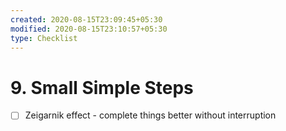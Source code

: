 ```yaml
---
created: 2020-08-15T23:09:45+05:30
modified: 2020-08-15T23:10:57+05:30
type: Checklist
---
```


# 9.  Small Simple Steps

- [ ] Zeigarnik effect - complete things better without interruption